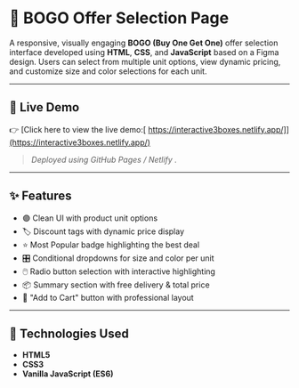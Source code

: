 # 🎉 BOGO Offer Selection Page

A responsive, visually engaging **BOGO (Buy One Get One)** offer selection 
interface developed using **HTML**, **CSS**, and **JavaScript** based on a Figma design. 
Users can select from multiple unit options, view dynamic pricing, and customize size and color selections for each unit.

---

## 🔗 Live Demo

👉 [Click here to view the live demo:[ https://interactive3boxes.netlify.app/]](https://interactive3boxes.netlify.app/)

> _Deployed using GitHub Pages / Netlify ._

---

## ✨ Features

- 🟣 Clean UI with product unit options
- 🏷️ Discount tags with dynamic price display
- ⭐ Most Popular badge highlighting the best deal
- 🎛️ Conditional dropdowns for size and color per unit
- 🖱️ Radio button selection with interactive highlighting
- 📦 Summary section with free delivery & total price
- 🛒 "Add to Cart" button with professional layout

---

## 🚀 Technologies Used

- **HTML5**
- **CSS3**
- **Vanilla JavaScript (ES6)**

